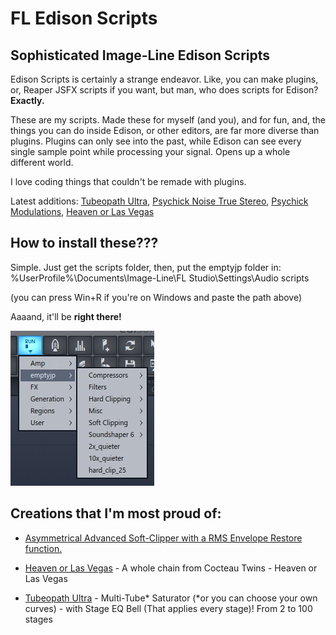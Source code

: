 # FL Edison Scripts
## Sophisticated Image-Line Edison Scripts
Edison Scripts is certainly a strange endeavor. Like, you can make plugins, or, Reaper JSFX scripts if you want, but man, who does scripts for Edison? **Exactly.**

These are my scripts. Made these for myself (and you), and for fun, and, the things you can do inside Edison, or other editors, are far more diverse than plugins. Plugins can only see into the past, while Edison can see every single sample point while processing your signal. Opens up a whole different world.

I love coding things that couldn't be remade with plugins.

Latest additions: [Tubeopath Ultra](/scripts/emptyjp/Saturation/Tubeopath%20Ultra.pyscript), [Psychick Noise True Stereo](/scripts/emptyjp/Misc/Psychick%20Noise%20True%20Stereo.pyscript), [Psychick Modulations](/scripts/emptyjp/Misc/Psychick%20Modulations.pyscript), [Heaven or Las Vegas](/scripts/emptyjp/Misc/Heaven%20Or%20Las%20Vegas.pyscript)
## How to install these???

Simple. Just get the scripts folder, then, put the emptyjp folder in:
\%UserProfile%\Documents\Image-Line\FL Studio\Settings\Audio scripts

(you can press Win+R if you're on Windows and paste the path above)

Aaaand, it'll be **right there!**

![Love](/img/itshere.png?raw=true "Your lovely scripts")

## Creations that I'm most proud of:

* [Asymmetrical Advanced Soft-Clipper with a RMS Envelope Restore function.](/scripts/emptyjp/Soft%20Clipping/Asym%20Advanced%20Soft%20Clipper.pyscript)

* [Heaven or Las Vegas](/scripts/emptyjp/Misc/Heaven%20Or%20Las%20Vegas.pyscript) - A whole chain from Cocteau Twins - Heaven or Las Vegas

* [Tubeopath Ultra](/scripts/emptyjp/Saturation/Tubeopath%20Ultra.pyscript) - Multi-Tube* Saturator (*or you can choose your own curves) - with Stage EQ Bell (That applies every stage)! From 2 to 100 stages
